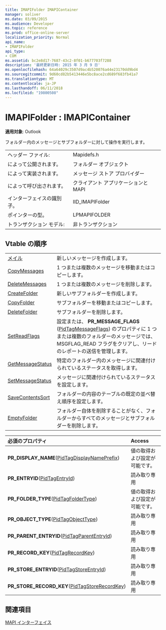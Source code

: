 ```yaml
---
title: IMAPIFolder IMAPIContainer
manager: soliver
ms.date: 03/09/2015
ms.audience: Developer
ms.topic: reference
ms.prod: office-online-server
localization_priority: Normal
api_name:
- IMAPIFolder
api_type:
- COM
ms.assetid: bc2e8d17-7687-43c2-8f01-b677703f7288
description: '最終更新日時: 2015 年 3 月 9 日'
ms.openlocfilehash: 64a64029c3507d9ac4b520076a44e23170dd9bd4
ms.sourcegitcommit: 9d60cd82b5413446e5bc8ace2cd689f683fb41a7
ms.translationtype: MT
ms.contentlocale: ja-JP
ms.lasthandoff: 06/11/2018
ms.locfileid: "19800508"
---
```

# <a name="imapifolder--imapicontainer"></a>IMAPIFolder : IMAPIContainer

  
  
**適用対象**: Outlook 
  
フォルダー内のメッセージとサブフォルダーに対して操作を実行します。
  
|||
|:-----|:-----|
|ヘッダー ファイル:  <br/> |Mapidefs.h  <br/> |
|によって公開されます。  <br/> |フォルダー オブジェクト  <br/> |
|によって実装されます。  <br/> |メッセージ ストア プロバイダー  <br/> |
|によって呼び出されます。  <br/> |クライアント アプリケーションと MAPI  <br/> |
|インターフェイスの識別子。  <br/> |IID_IMAPIFolder  <br/> |
|ポインターの型。  <br/> |LPMAPIFOLDER  <br/> |
|トランザクション モデル:  <br/> |非トランザクション  <br/> |
   
## <a name="vtable-order"></a>Vtable の順序

|||
|:-----|:-----|
|[メイル](imapifolder-createmessage.md) <br/> |新しいメッセージを作成します。  <br/> |
|[CopyMessages](imapifolder-copymessages.md) <br/> |1 つまたは複数のメッセージを移動またはコピーします。  <br/> |
|[DeleteMessages](imapifolder-deletemessages.md) <br/> |1 つまたは複数のメッセージを削除します。  <br/> |
|[CreateFolder](imapifolder-createfolder.md) <br/> |新しいサブフォルダーを作成します。  <br/> |
|[CopyFolder](imapifolder-copyfolder.md) <br/> |サブフォルダーを移動またはコピーします。  <br/> |
|[DeleteFolder](imapifolder-deletefolder.md) <br/> |サブフォルダーを削除します。  <br/> |
|[SetReadFlags](imapifolder-setreadflags.md) <br/> |設定または、 **PR_MESSAGE_FLAGS** ([PidTagMessageFlags](pidtagmessageflags-canonical-property.md)) のプロパティに 1 つまたは複数のフォルダーのメッセージでは、MSGFLAG_READ フラグをクリアし、リードのレポートの送信を管理します。  <br/> |
|[GetMessageStatus](imapifolder-getmessagestatus.md) <br/> |特定のフォルダー内のメッセージに関連付けられているステータスを取得します。  <br/> |
|[SetMessageStatus](imapifolder-setmessagestatus.md) <br/> |メッセージに関連付けられているステータスを設定します。  <br/> |
|[SaveContentsSort](imapifolder-savecontentssort.md) <br/> |フォルダーの内容のテーブルの既定の並べ替え順序を設定します。  <br/> |
|[EmptyFolder](imapifolder-emptyfolder.md) <br/> |フォルダー自体を削除することがなく、フォルダーからすべてのメッセージとサブフォルダーを削除します。  <br/> |
   
|**必須のプロパティ**|**Access**|
|:-----|:-----|
|**PR_DISPLAY_NAME**([PidTagDisplayNamePrefix](pidtagdisplaynameprefix-canonical-property.md))  <br/> |値の取得および設定が可能です。  <br/> |
|**PR_ENTRYID**([PidTagEntryId](pidtagentryid-canonical-property.md))  <br/> |読み取り専用  <br/> |
|**PR_FOLDER_TYPE**([PidTagFolderType](pidtagfoldertype-canonical-property.md))  <br/> |値の取得および設定が可能です。  <br/> |
|**PR_OBJECT_TYPE**([PidTagObjectType](pidtagobjecttype-canonical-property.md))  <br/> |読み取り専用  <br/> |
|**PR_PARENT_ENTRYID**([PidTagParentEntryId](pidtagparententryid-canonical-property.md))  <br/> |読み取り専用  <br/> |
|**PR_RECORD_KEY**([PidTagRecordKey](pidtagrecordkey-canonical-property.md))  <br/> |読み取り専用  <br/> |
|**PR_STORE_ENTRYID**([PidTagStoreEntryId](pidtagstoreentryid-canonical-property.md))  <br/> |読み取り専用  <br/> |
|**PR_STORE_RECORD_KEY**([PidTagStoreRecordKey](pidtagstorerecordkey-canonical-property.md))  <br/> |読み取り専用  <br/> |
   
## <a name="see-also"></a>関連項目



[MAPI インターフェイス](mapi-interfaces.md)

